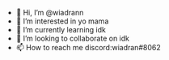 - 👋 Hi, I’m @wiadrann
- 👀 I’m interested in yo mama
- 🌱 I’m currently learning idk
- 💞️ I’m looking to collaborate on idk
- 📫 How to reach me discord:wiadran#8062
